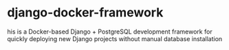 # django-docker-framework
his is a Docker-based Django + PostgreSQL development framework for quickly deploying new Django projects without manual database installation
